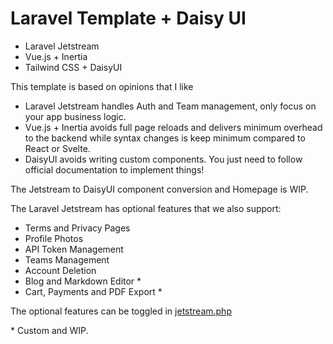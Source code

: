 # Laravel Template + Daisy UI

+ Laravel Jetstream
+ Vue.js + Inertia
+ Tailwind CSS + DaisyUI

This template is based on opinions that I like

+ Laravel Jetstream handles Auth and Team management, only focus on your app business logic.
+ Vue.js + Inertia avoids full page reloads and delivers minimum overhead to the backend while syntax changes is keep minimum compared to React or Svelte.
+ DaisyUI avoids writing custom components. You just need to follow official documentation to implement things!

The Jetstream to DaisyUI component conversion and Homepage is WIP.

The Laravel Jetstream has optional features that we also support:
+ Terms and Privacy Pages
+ Profile Photos
+ API Token Management
+ Teams Management
+ Account Deletion
+ Blog and Markdown Editor \*
+ Cart, Payments and PDF Export \*

The optional features can be toggled in [jetstream.php](./config/jetstream.php)

\* Custom and WIP.

